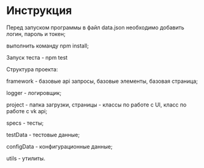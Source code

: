 # Инструкция

Перед запуском программы в файл data.json необходимо добавить логин, пароль и токен;

выполнить команду npm install;

Запуск теста - npm test

Структура проекта:

framework - базовые api запросы, базовые элементы, базовая страница;

logger - логировщик;

project - папка загрузки, страницы - классы по работе с UI, класс по работе с vk api;

specs - тесты;

testData - тестовые данные;

configData - конфигурационные данные;

utils - утилиты.